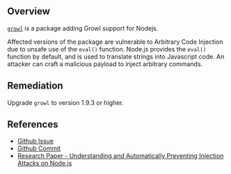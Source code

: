## Overview
[`growl`](https://www.npmjs.com/package/growl) is a package adding Growl support for Nodejs.

Affected versions of the package are vulnerable to Arbitrary Code Injection due to unsafe use of the `eval()` function. Node.js provides the `eval()` function by default, and is used to translate strings into Javascript code. An attacker can craft a malicious payload to inject arbitrary commands.

## Remediation
Upgrade `growl` to version 1.9.3 or higher.

## References
- [Github Issue](https://github.com/tj/node-growl/issues/60)
- [Github Commit](https://github.com/DCNWS/node-growl/commit/d9f6ea2fb215ab9c5bce3e9ee88b1f0803aaf71e)
- [Research Paper - Understanding and Automatically Preventing Injection Attacks on Node.js](https://www.microsoft.com/en-us/research/wp-content/uploads/2017/01/nodejs_tr.pdf)

